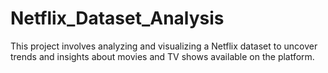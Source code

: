# Netflix_Dataset_Analysis
This project involves analyzing and visualizing a Netflix dataset to uncover trends and insights about movies and TV shows available on the platform.
